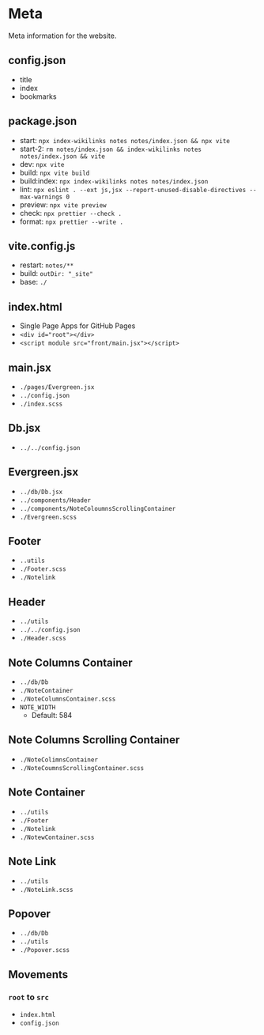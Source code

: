 # Meta

Meta information for the website.

## config.json

- title
- index
- bookmarks

## package.json

- start: `npx index-wikilinks notes notes/index.json && npx vite`
- start-2: `rm notes/index.json && index-wikilinks notes notes/index.json && vite`
- dev: `npx vite`
- build: `npx vite build`
- build:index: `npx index-wikilinks notes notes/index.json`
- lint: `npx eslint . --ext js,jsx --report-unused-disable-directives --max-warnings 0`
- preview: `npx vite preview`
- check: `npx prettier --check .`
- format: `npx prettier --write .`

## vite.config.js

- restart: `notes/**`
- build: `outDir: "_site"`
- base: `./`

## index.html

- Single Page Apps for GitHub Pages
- `<div id="root"></div>`
- `<script module src="front/main.jsx"></script>`

## main.jsx

- `./pages/Evergreen.jsx`
- `../config.json`
- `./index.scss`

## Db.jsx

- `../../config.json`

## Evergreen.jsx

- `../db/Db.jsx`
- `../components/Header`
- `../components/NoteColoumnsScrollingContainer`
- `./Evergreen.scss`

## Footer

- `..utils`
- `./Footer.scss`
- `./Notelink`

## Header

- `../utils`
- `../../config.json`
- `./Header.scss`

## Note Columns Container

- `../db/Db`
- `./NoteContainer`
- `./NoteColumnsContainer.scss`
- `NOTE_WIDTH`
  - Default: 584

## Note Columns Scrolling Container

- `./NoteColimnsContainer`
- `./NoteCoumnsScrollingContainer.scss`

## Note Container

- `../utils`
- `./Footer`
- `./Notelink`
- `./NotewContainer.scss`

## Note Link

- `../utils`
- `./NoteLink.scss`

## Popover

- `../db/Db`
- `../utils`
- `./Popover.scss`

## Movements

### `root` to `src`

- `index.html`
- `config.json`
